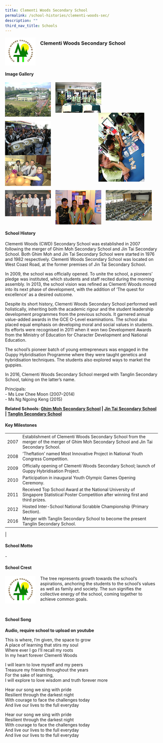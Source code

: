 ```yaml
---
title: Clementi Woods Secondary School
permalink: /school-histories/clementi-woods-sec/
description: ""
third_nav_title: Schools
---
```

<img src="/images/clementiwoodssec1.png" style="width:20%;margin-right:15px;" align = "left">

### **Clementi Woods Secondary School**

<br clear="left">

#### **Image Gallery**

<p><a href="/images/clementiwoodssec2.jpg">  
<img src="/images/clementiwoodssec2.jpg" style="width:30%;margin-right:15px;" align = "left">
</a></p>

<p><a href="/images/clementiwoodssec3.jpg">  
<img src="/images/clementiwoodssec3.jpg" style="width:30%;margin-right:15px;" align = "left">
</a></p>

<p><a href="/images/clementiwoodssec4.jpg">  
<img src="/images/clementiwoodssec4.jpg" style="width:30%;margin-right:45px;" align = "right">
</a></p>

<br clear="left">

<p><a href="/images/clementiwoodssec5.jpg">  
<img src="/images/clementiwoodssec5.jpg" style="width:30%;margin-right:15px;" align = "left">
</a></p>

<p><a href="/images/clementiwoodssec6.jpg">  
<img src="/images/clementiwoodssec6.jpg" style="width:30%;margin-right:15px;" align = "left">
</a></p>

<br clear="left">

<p><a href="/images/clementiwoodssec7.jpg">  
<img src="/images/clementiwoodssec7.jpg" style="width:30%;margin-right:15px;" align = "left">
</a></p>

<p><a href="/images/clementiwoodssec8.jpg">  
<img src="/images/clementiwoodssec8.jpg" style="width:30%;margin-right:15px;" align = "left">
</a></p>

<p><a href="/images/clementiwoodssec9.jpg">  
<img src="/images/clementiwoodssec9.jpg" style="width:30%;margin-right:15px;" align = "left">
</a></p>

<br clear="left">

#### **School History**
Clementi Woods (CWD) Secondary School was established in 2007 following the merger of Ghim Moh Secondary School and Jin Tai Secondary School. Both Ghim Moh and Jin Tai Secondary School were started in 1976 and 1982 respectively. Clementi Woods Secondary School was located on West Coast Road, at the former premises of Jin Tai Secondary School.

In 2009, the school was officially opened. To unite the school, a pioneers’ pledge was instituted, which students and staff recited during the morning assembly. In 2013, the school vision was refined as Clementi Woods moved into its next phase of development, with the addition of ‘The quest for excellence’ as a desired outcome.

Despite its short history, Clementi Woods Secondary School performed well holistically, inheriting both the academic rigour and the student leadership development programmes from the previous schools. It garnered annual value-added awards in the GCE O-Level examinations. The school also placed equal emphasis on developing moral and social values in students. Its efforts were recognised in 2011 when it won two Development Awards from the Ministry of Education for Character Development and National Education.

The school’s pioneer batch of young entrepreneurs was engaged in the Guppy Hybridisation Programme where they were taught genetics and hybridisation techniques. The students also explored ways to market the guppies.

In 2016, Clementi Woods Secondary School merged with Tanglin Secondary School, taking on the latter’s name.

Principals:<br>
\- Ms Low Chee Moon (2007–2014)<br>
\- Ms Ng Ngoing Keng (2015) 

**Related Schools: [Ghim Moh Secondary School](/school-histories/ghim-moh-sec/) \| [Jin Tai Secondary School](/school-histories/jin-tai-sec/) \| [Tanglin Secondary School](/school-histories/tanglin-sec/)**

#### **Key Milestones**

|  |  |
|:---:|---|
| 2007 | Establishment of Clementi Woods Secondary School from the merger of the merger of Ghim Moh Secondary School and Jin Tai Secondary School. |
| 2008 | ‘Theftation’ named Most Innovative Project in National Youth Congress Competition. |
| 2009 | Officially opening of Clementi Woods Secondary School; launch of Guppy Hybridisation Project. |
| 2010 | Participation in inaugural Youth Olympic Games Opening Ceremony. |
| 2011 | Received Top School Award at the National University of Singapore Statistical Poster Competition after winning first and third prizes. |
| 2012 | Hosted Inter-School National Scrabble Championship (Primary Section). |
| 2016 | Merger with Tanglin Secondary School to become the present Tanglin Secondary School. |
|

#### **School Motto**
\-

#### **School Crest**
<img src="/images/clementiwoodssec1.png" style="width:20%;margin-right:15px;" align = "left">

The tree represents growth towards the school’s aspirations, anchoring the students to the school’s values as well as family and society. The sun signifies the collective energy of the school, coming together to achieve common goals.

<br clear="left">

#### **School Song**
**Audio, require school to upload on youtube**

This is where, I’m given, the space to grow<br>
A place of learning that stirs my soul<br>
Where ever I go I’ll recall my roots<br>
In my heart forever Clementi Woods

I will learn to love myself and my peers<br>
Treasure my friends throughout the years<br>
For the sake of learning,<br>
I will explore to love wisdom and truth forever more

Hear our song we sing with pride<br>
Resilient through the darkest night<br>
With courage to face the challenges today<br>
And live our lives to the full everyday

Hear our song we sing with pride<br>
Resilient through the darkest night<br>
With courage to face the challenges today<br>
And live our lives to the full everyday<br>
And live our lives to the full everyday